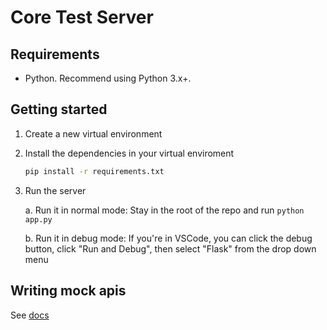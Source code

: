# Core Test Server

## Requirements

- Python. Recommend using Python 3.x+.

## Getting started

1. Create a new virtual environment
2. Install the dependencies in your virtual enviroment
    ```bash
    pip install -r requirements.txt
    ```
3. Run the server

    a. Run it in normal mode: Stay in the root of the repo and run `python app.py`

    b. Run it in debug mode: If you're in VSCode, you can click the debug button, click "Run and Debug", then select "Flask" from the drop down menu

## Writing mock apis

See [docs](./docs/writing-mock-apis.md)
